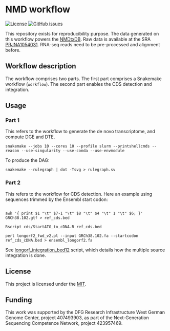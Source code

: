 # NMD workflow

[![License](https://img.shields.io/github/license/dieterich-lab/nmd-wf)](LICENSE)
[![GitHub issues](https://img.shields.io/github/issues/dieterich-lab/nmd-wf)](https://github.com/dieterich-lab/nmd-wf/issues)

This repository exists for reproducibility purpose. The data generated on this workflow powers the [NMDtxDB](https://github.com/dieterich-lab/nmdtxdb). Raw data is available at the SRA [PRJNA1054031](https://www.ncbi.nlm.nih.gov/sra/PRJNA1054031). RNA-seq reads need to be pre-processed and alignment before. 

## Workflow description

The workflow comprises two parts. The first part comprises a Snakemake workflow (`workflow`). The second part enables the CDS detection and integration. 

## Usage

### Part 1 

This refers to the workflow to generate the de novo transcriptome, and compute DGE and DTE.

```{bash}
snakemake --jobs 10 --cores 10 --profile slurm --printshellcmds --reason --use-singularity --use-conda --use-envmodule
```

To produce the DAG:
```{bash}
snakemake --rulegraph | dot -Tsvg > rulegraph.sv
```

### Part 2
This refers to the workflow for CDS detection. Here an example using sequences trimmed by the Ensembl start codon:


```{bash}

awk '{ print $1 "\t" $7-1 "\t" $8 "\t" $4 "\t" 1 "\t" $6; }' GRCh38.102.gtf > ref_cds.bed

Rscript cds/StartATG_to_cDNA.R ref_cds.bed

perl longorf2_fwd_v2.pl --input GRCh38.102.fa --startcodon ref_cds_cDNA.bed > ensembl_longorf2.fa 
```

See [longorf_integration_bed12](cds/longorf_integration_bed12.R) script, which details how the multiple source integration is done. 

## License

This project is licensed under the [MIT](LICENSE). 

## Funding
This work was supported by the DFG Research Infrastructure West German Genome Center, project 407493903, as part of the Next-Generation Sequencing Competence Network, project 423957469.

